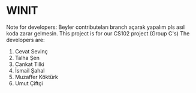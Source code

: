 # WINIT
Note for developers: Beyler contributeları branch açarak yapalım pls asıl koda zarar gelmesin.
This project is for our CS102 project (Group C's)
The developers are:
1) Cevat Sevinç
2) Talha Şen
3) Cankat Tilki
4) İsmail Şahal
5) Muzaffer Köktürk
6) Umut Çiftçi
